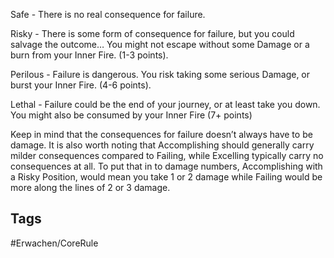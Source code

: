 Safe - There is no real consequence for failure.

Risky - There is some form of consequence for failure, but you could salvage the outcome… You might not escape without some Damage or a burn from your Inner Fire. (1-3 points).

Perilous - Failure is dangerous. You risk taking some serious Damage, or burst your Inner Fire. (4-6 points).

Lethal - Failure could be the end of your journey, or at least take you down. You might also be consumed by your Inner Fire (7+ points)

Keep in mind that the consequences for failure doesn’t always have to be damage. It is also worth noting that Accomplishing should generally carry milder consequences compared to Failing, while Excelling typically carry no consequences at all. To put that in to damage numbers, Accomplishing with a Risky Position, would mean you take 1 or 2 damage while Failing would be more along the lines of 2 or 3 damage.
## Tags
#Erwachen/CoreRule